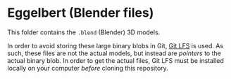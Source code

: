 # Eggelbert (Blender files)

This folder contains the `.blend` (Blender) 3D models.

In order to avoid storing these large binary blobs in Git, [Git LFS](https://git-lfs.github.com/) is used.
As such, these files are not the actual models, but instead are *pointers* to the actual binary blob.
In order to get the actual files, Git LFS must be installed locally on your computer *before* cloning this repository.